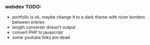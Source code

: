 ### webdev TODO:

- portfolio is ok, maybe change it to a dark theme with nicer borders between entries
- length converter doesn't output
- convert PHP to javascript
- some youtube links are dead